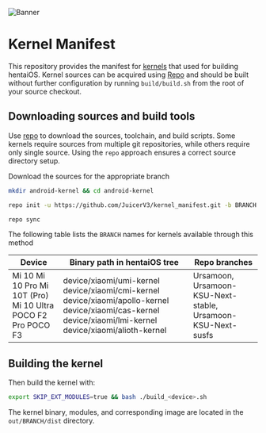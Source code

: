![Banner](assets/kmhead.png)

# Kernel Manifest

This repository provides the manifest for [kernels](https://source.android.com/devices/architecture/kernel) that used for building hentaiOS. Kernel sources can be acquired using [Repo](https://source.android.com/setup/develop/repo#init) and should be built without further configuration by running `build/build.sh` from the root of your source checkout.

## Downloading sources and build tools

Use [repo](https://source.android.com/setup/develop/repo#init) to download the sources, toolchain, and build scripts. Some kernels require sources from multiple git repositories, while others require only single source. Using the `repo` approach ensures a correct source directory setup.

Download the sources for the appropriate branch

```bash
mkdir android-kernel && cd android-kernel
```

```bash
repo init -u https://github.com/JuicerV3/kernel_manifest.git -b BRANCH
```

```bash
repo sync
```

The following table lists the `BRANCH` names for kernels available through this method

| Device                                                       | Binary path in hentaiOS tree                                                                                                                                | Repo branches                                               |
|--------------------------------------------------------------|-------------------------------------------------------------------------------------------------------------------------------------------------------------|-------------------------------------------------------------|
| Mi 10 Mi 10 Pro Mi 10T (Pro) Mi 10 Ultra POCO F2 Pro POCO F3 | device/xiaomi/umi-kernel device/xiaomi/cmi-kernel device/xiaomi/apollo-kernel device/xiaomi/cas-kernel device/xiaomi/lmi-kernel device/xiaomi/alioth-kernel | Ursamoon, Ursamoon-KSU-Next-stable, Ursamoon-KSU-Next-susfs |

## Building the kernel

Then build the kernel with:

```bash
export SKIP_EXT_MODULES=true && bash ./build_<device>.sh
```

The kernel binary, modules, and corresponding image are located in the `out/BRANCH/dist` directory.
